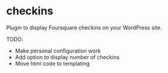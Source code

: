 checkins
========

Plugin to display Foursquare checkins on your WordPress site.

TODO:

* Make personal configuration work
* Add option to display number of checkins
* Move html code to templating
